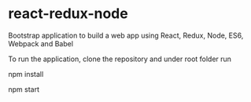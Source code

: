 # react-redux-node

Bootstrap application to build a web app using React, Redux, Node, ES6, Webpack and Babel

To run the application, clone the repository and under root folder run

npm install

npm start
